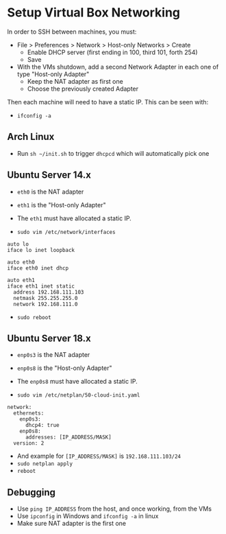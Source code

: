 # Setup Virtual Box Networking

In order to SSH between machines, you must:

- File > Preferences > Network > Host-only Networks > Create
    - Enable DHCP server (first ending in 100, third 101, forth 254)
    - Save
- With the VMs shutdown, add a second Network Adapter in each one of type "Host-only Adapter"
  - Keep the NAT adapter as first one
  - Choose the previously created Adapter

Then each machine will need to have a static IP. This can be seen with:
  - `ifconfig -a`

## Arch Linux

- Run `sh ~/init.sh` to trigger `dhcpcd` which will automatically pick one

## Ubuntu Server 14.x

- `eth0` is the NAT adapter
- `eth1` is the "Host-only Adapter"
- The `eth1` must have allocated a static IP.

- `sudo vim /etc/network/interfaces`
```
auto lo
iface lo inet loopback

auto eth0
iface eth0 inet dhcp

auto eth1
iface eth1 inet static
  address 192.168.111.103
  netmask 255.255.255.0
  network 192.168.111.0
```

- `sudo reboot`

## Ubuntu Server 18.x

- `enp0s3` is the NAT adapter
- `enp0s8` is the "Host-only Adapter"
- The `enp0s8` must have allocated a static IP.

- `sudo vim /etc/netplan/50-cloud-init.yaml`

```
network:
  ethernets:
    enp0s3:
      dhcp4: true
    enp0s8:
      addresses: [IP_ADDRESS/MASK]
  version: 2
```

- And example for `[IP_ADDRESS/MASK]` is `192.168.111.103/24`
- `sudo netplan apply`
- `reboot`

## Debugging

- Use `ping IP_ADDRESS` from the host, and once working, from the VMs
- Use `ipconfig` in Windows and `ifconfig -a` in linux
- Make sure NAT adapter is the first one
